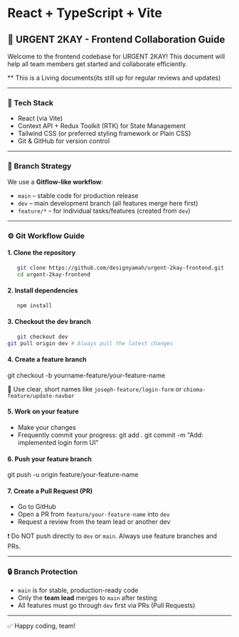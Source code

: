 # React + TypeScript + Vite

## 🚀 URGENT 2KAY - Frontend Collaboration Guide

Welcome to the frontend codebase for URGENT 2KAY! This document will help all team members get started and collaborate efficiently.

\*\* This is a Living documents(its still up for regular reviews and updates)

---

### 🧰 Tech Stack

- React (via Vite)
- Context API + Redux Toolkit (RTK) for State Management
- Tailwind CSS (or preferred styling framework or Plain CSS)
- Git & GitHub for version control

---

### 🌱 Branch Strategy

We use a **Gitflow-like workflow**:

- `main` – stable code for production release
- `dev` – main development branch (all features merge here first)
- `feature/*` – for individual tasks/features (created from `dev`)

---

### ⚙️ Git Workflow Guide

#### 1. Clone the repository

```bash
   git clone https://github.com/designyamah/urgent-2kay-frontend.git
   cd urgent-2kay-frontend
```

#### 2. Install dependencies

```bash
   npm install
```

#### 3. Checkout the dev branch

```bash
   git checkout dev
git pull origin dev # Always pull the latest changes
```

#### 4. Create a feature branch

git checkout -b yourname-feature/your-feature-name

🔸 Use clear, short names like `joseph-feature/login-form` or `chioma-feature/update-navbar`

#### 5. Work on your feature

- Make your changes
- Frequently commit your progress:
  git add .
  git commit -m "Add: implemented login form UI"

#### 6. Push your feature branch

git push -u origin feature/your-feature-name

#### 7. Create a Pull Request (PR)

- Go to GitHub
- Open a PR from `feature/your-feature-name` into `dev`
- Request a review from the team lead or another dev

❗ Do NOT push directly to `dev` or `main`. Always use feature branches and PRs.

---

### 🔒 Branch Protection

- `main` is for stable, production-ready code
- Only the **team lead** merges to `main` after testing
- All features must go through `dev` first via PRs (Pull Requests)

---

✅ Happy coding, team!
